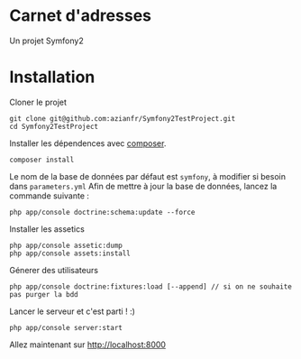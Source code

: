 # Carnet d'adresses

Un projet Symfony2

# Installation

Cloner le projet 

```
git clone git@github.com:azianfr/Symfony2TestProject.git
cd Symfony2TestProject
```

Installer les dépendences avec [composer](https://getcomposer.org/).

```
composer install
```

Le nom de la base de données par défaut est `symfony`, à modifier si besoin dans `parameters.yml`
Afin de mettre à jour la base de données, lancez la commande suivante :

```
php app/console doctrine:schema:update --force
```

Installer les assetics

```
php app/console assetic:dump
php app/console assets:install
```

Génerer des utilisateurs

```
php app/console doctrine:fixtures:load [--append] // si on ne souhaite pas purger la bdd
```

Lancer le serveur et c'est parti ! :)

```
php app/console server:start
```

Allez maintenant sur [http://localhost:8000](http://localhost:8000)